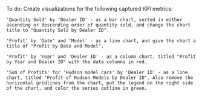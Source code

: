 To do:
Create visualizations for the following captured KPI metrics:

    'Quantity Sold' by 'Dealer ID' - as a bar chart, sorted in either ascending or descending order of quantity sold, and change the chart title to "Quantity Sold by Dealer ID".

    'Profit' by 'Date' and 'Model' - as a line chart, and give the chart a title of "Profit by Date and Model".

    'Profit' by 'Year' and 'Dealer ID' - as a column chart, titled "Profit by Year and Dealer ID" with the data columns in red.

    'Sum of Profits' for 'Hudson model cars' by 'Dealer ID' - as a line chart, titled "Profit of Hudson Models by Dealer ID". Also remove the horizontal gridlines from the chart, put the legend on the right side of the chart, and color the series outline in green.
